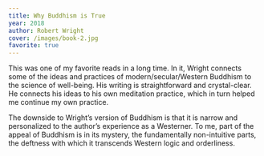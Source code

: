 ```yaml
---
title: Why Buddhism is True
year: 2018
author: Robert Wright
cover: /images/book-2.jpg
favorite: true
---
```


This was one of my favorite reads in a long time. In it, Wright connects some of the ideas and practices of modern/secular/Western Buddhism to the science of well-being. His writing is straightforward and crystal-clear. He connects his ideas to his own meditation practice, which in turn helped me continue my own practice.

The downside to Wright’s version of Buddhism is that it is narrow and personalized to the author’s experience as a Westerner. To me, part of the appeal of Buddhism is in its mystery, the fundamentally non-intuitive parts, the deftness with which it transcends Western logic and orderliness.